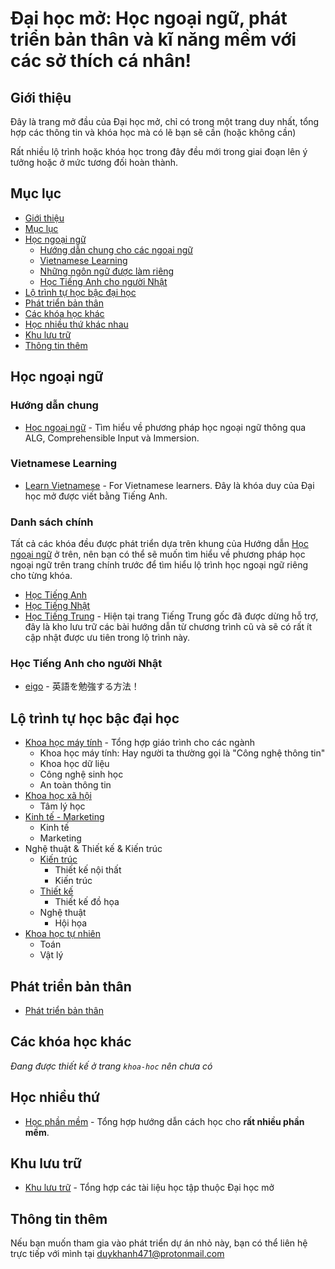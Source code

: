 # Đại học mở: Học ngoại ngữ, phát triển bản thân và kĩ năng mềm với các sở thích cá nhân!

## Giới thiệu
Đây là trang mở đầu của Đại học mở, chỉ có trong một trang duy nhất, tổng hợp các thông tin và khóa học mà có lẽ bạn sẽ cần (hoặc không cần)

Rất nhiều lộ trình hoặc khóa học trong đây đều mới trong giai đoạn lên ý tưởng hoặc ở mức tương đối hoàn thành.

## Mục lục


- [Giới thiệu](#giới-thiệu)
- [Mục lục](#mục-lục)
- [Học ngoại ngữ](#học-ngoại-ngữ)
    - [Hướng dẫn chung cho các ngoại ngữ](#hướng-dẫn-chung)
    - [Vietnamese Learning](#vietnamese-learning)
    - [Những ngôn ngữ được làm riêng](#danh-sách-chính)
    - [Học Tiếng Anh cho người Nhật](#học-iếng-anh-cho-người-nhật)
- [Lộ trình tự học bậc đại học](#lộ-trình-tự-học-bậc-đại-học)
- [Phát triển bản thân](#phát-triển-bản-thân)
- [Các khóa học khác](#Các-khóa-học-khác)
- [Học nhiều thứ khác nhau](#học-nhiều-thứ-khác-nhau)
- [Khu lưu trữ](#khu-lưu-trữ)
- [Thông tin thêm](#thông-tin-thêm)


## Học ngoại ngữ

### Hướng dẫn chung
- [Học ngoại ngữ](./ngoai-ngu/) - Tìm hiểu về phương pháp học ngoại ngữ thông qua ALG, Comprehensible Input và Immersion.

### Vietnamese Learning
- [Learn Vietnamese](https://daihocmo.github.io/learn-vietnamese) - For Vietnamese learners. Đây là khóa duy của Đại học mở được viết bằng Tiếng Anh.

### Danh sách chính

Tất cả các khóa đều được phát triển dựa trên khung của Hướng dẫn [Học ngoại ngữ](./ngoai-ngu/index.html) ở trên, nên bạn có thể sẽ muốn tìm hiểu về phương pháp học ngoại ngữ trên trang chính trước để tìm hiểu lộ trình học ngoại ngữ riêng cho từng khóa.

- [Học Tiếng Anh](https://daihocmo.github.io/tieng-anh/) 
- [Học Tiếng Nhật](https://daihocmo.github.io/tieng-nhat)
- [Học Tiếng Trung](https://daihocmo.github.io/hoc-tieng-trung/) - Hiện tại trang Tiếng Trung gốc đã được dừng hỗ trợ, đây là kho lưu trữ các bài hướng dẫn từ chương trình cũ và sẽ có rất ít cập nhật được ưu tiên trong lộ trình này.

### Học Tiếng Anh cho người Nhật
- [eigo](./eigo/) - 英語を勉強する方法！

## Lộ trình tự học bậc đại học
- [Khoa học máy tính](./cntt/) - Tổng hợp giáo trình cho các ngành
    - Khoa học máy tính: Hay người ta thường gọi là "Công nghệ thông tin"
    - Khoa học dữ liệu
    - Công nghệ sinh học
    - An toàn thông tin
- [Khoa học xã hội](./lo-trinh/#khối-ngành-khoa-học-xã-hội)
    - Tâm lý học
- [Kinh tế - Marketing](./lo-trinh/#khối-ngành-kinh-tế)
    - Kinh tế
    - Marketing
- Nghệ thuật & Thiết kế & Kiến trúc
    - [Kiến trúc](./lo-trinh/#khối-ngành-kiến-trúc)
        - Thiết kế nội thất
        - Kiến trúc
    - [Thiết kế](lo-trinh/#khối-ngành-nghệ-thuật---đồ-họa)
        - Thiết kế đồ họa
    - Nghệ thuật
        - Hội họa
- [Khoa học tự nhiên](./lo-trinh/#khối-ngành-khoa-học-tự-nhiên)
    - Toán 
    - Vật lý

## Phát triển bản thân
- [Phát triển bản thân](./phat-trien-ban-than/)

## Các khóa học khác

_Đang được thiết kế ở trang `khoa-hoc` nên chưa có_

## Học nhiều thứ
- [Học phần mềm](./hoc-phan-mem/) - Tổng hợp hướng dẫn cách học cho **rất nhiều phần mềm**.

## Khu lưu trữ
- [Khu lưu trữ](./luu-tru/) - Tổng hợp các tài liệu học tập thuộc Đại học mở

## Thông tin thêm

Nếu bạn muốn tham gia vào phát triển dự án nhỏ này, bạn có thể liên hệ trực tiếp với mình tại duykhanh471@protonmail.com
